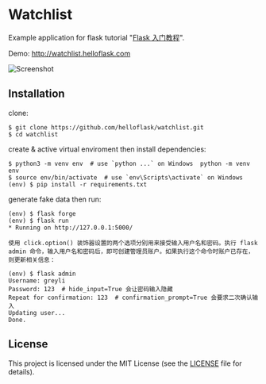 # Watchlist

Example application for flask tutorial "[Flask 入门教程](https://helloflask.com/book/3)".

Demo: http://watchlist.helloflask.com

![Screenshot](https://helloflask.com/screenshots/watchlist.png)


## Installation

clone:
```
$ git clone https://github.com/helloflask/watchlist.git
$ cd watchlist
```
create & active virtual enviroment then install dependencies:
```
$ python3 -m venv env  # use `python ...` on Windows  python -m venv env
$ source env/bin/activate  # use `env\Scripts\activate` on Windows
(env) $ pip install -r requirements.txt
```

generate fake data then run:
```
(env) $ flask forge
(env) $ flask run
* Running on http://127.0.0.1:5000/
```
```
使用 click.option() 装饰器设置的两个选项分别用来接受输入用户名和密码。执行 flask admin 命令，输入用户名和密码后，即可创建管理员账户。如果执行这个命令时账户已存在，则更新相关信息：

(env) $ flask admin
Username: greyli
Password: 123  # hide_input=True 会让密码输入隐藏
Repeat for confirmation: 123  # confirmation_prompt=True 会要求二次确认输入
Updating user...
Done.
```

## License

This project is licensed under the MIT License (see the
[LICENSE](LICENSE) file for details).
